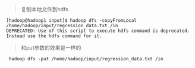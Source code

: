 > 复制本地文件到hdfs

```
[hadoop@hadoop1 input]$ hadoop dfs -copyFromLocal /home/hadoop/input/regression_data.txt /in
DEPRECATED: Use of this script to execute hdfs command is deprecated.
Instead use the hdfs command for it.

```

> 和put参数的效果是一样的

```
 hadoop dfs -put /home/hadoop/input/regression_data.txt /in
```
